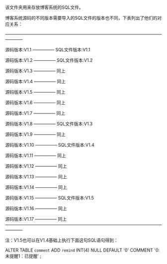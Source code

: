 该文件夹用来存放博客系统的SQL文件。

博客系统源码的不同版本需要导入的SQL文件的版本也不同，下表列出了他们的对应关系：

————————————————————————————————————————

源码版本:V1.1  —————  SQL文件版本:V1.1

源码版本:V1.2  —————  SQL文件版本:V1.2

源码版本:V1.3 ————— 同上

源码版本:V1.4 ————— 同上

源码版本:V1.5 ————— 同上

源码版本:V1.6 ————— 同上

源码版本:V1.7 ————— 同上

源码版本:V1.8 ————— SQL文件版本:V1.3

源码版本:V1.9 ————— 同上

源码版本:V1.10 ————— SQL文件版本:V1.4

源码版本:V1.11 ————— 同上

源码版本:V1.12 ————— 同上

源码版本:V1.13 ————— 同上

源码版本:V1.14 ————— 同上

源码版本:V1.15 ————— SQL文件版本:V1.5 

源码版本:V1.16 ————— 同上

源码版本:V1.17 ————— 同上
————————————————————————————————————————

注：V1.5也可以在V1.4基础上执行下面这句SQL语句得到：

ALTER TABLE `comment` ADD `remind` INT(4) NULL DEFAULT '0' COMMENT '0:未提醒1：已提醒' ;
